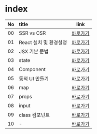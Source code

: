 # index
|No|title|link|
|:-:|:-|:-:|
|00|SSR vs CSR|[바로가기](./00)|
|01|React 설치 및 환경설정|[바로가기](./01)|
|02|JSX 기본 문법|[바로가기](./02)|
|03|state|[바로가기](./03)|
|04|Component|[바로가기](./04)|
|05|동적 UI 만들기|[바로가기](./05)|
|06|map|[바로가기](./06)|
|07|props|[바로가기](./07)|
|08|input|[바로가기](./08)|
|09|class 컴포넌트|[바로가기](./09)|
|10|-|[바로가기](./10)|

